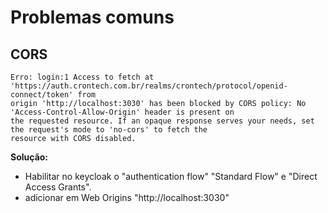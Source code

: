 # Problemas comuns

## CORS

```
Erro: login:1 Access to fetch at 'https://auth.crontech.com.br/realms/crontech/protocol/openid-connect/token' from
origin 'http://localhost:3030' has been blocked by CORS policy: No 'Access-Control-Allow-Origin' header is present on
the requested resource. If an opaque response serves your needs, set the request's mode to 'no-cors' to fetch the
resource with CORS disabled.
```

**Solução:**

* Habilitar no keycloak o "authentication flow" "Standard Flow" e "Direct Access Grants".
* adicionar em Web Origins "http://localhost:3030"


